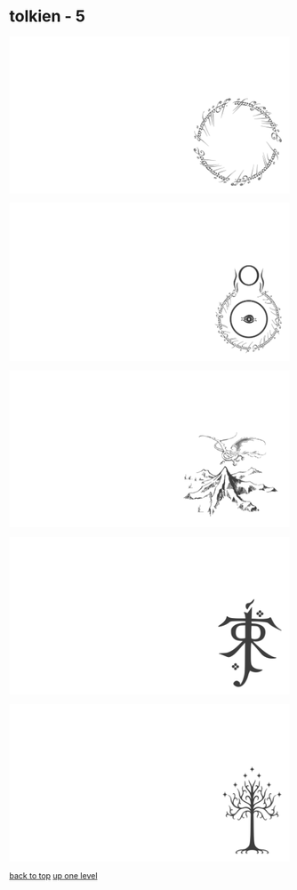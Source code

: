 # tolkien - 5
[![one_ring_inscription_ring_a_ling.png](https://raw.githubusercontent.com/buckmanc/wallpapers/main/terminal/grey%20on%20alpha/little/tolkien/one_ring_inscription_ring_a_ling.png "one_ring_inscription_ring_a_ling.png")](https://raw.githubusercontent.com/buckmanc/wallpapers/main/terminal/grey%20on%20alpha/little/tolkien/one_ring_inscription_ring_a_ling.png)

[![tolkien_eye_of_sauron.png](https://raw.githubusercontent.com/buckmanc/wallpapers/main/terminal/grey%20on%20alpha/little/tolkien/tolkien_eye_of_sauron.png "tolkien_eye_of_sauron.png")](https://raw.githubusercontent.com/buckmanc/wallpapers/main/terminal/grey%20on%20alpha/little/tolkien/tolkien_eye_of_sauron.png)

[![tolkien_lonely_mountain_map.png](https://raw.githubusercontent.com/buckmanc/wallpapers/main/terminal/grey%20on%20alpha/little/tolkien/tolkien_lonely_mountain_map.png "tolkien_lonely_mountain_map.png")](https://raw.githubusercontent.com/buckmanc/wallpapers/main/terminal/grey%20on%20alpha/little/tolkien/tolkien_lonely_mountain_map.png)

[![tolkien_monogram.png](https://raw.githubusercontent.com/buckmanc/wallpapers/main/terminal/grey%20on%20alpha/little/tolkien/tolkien_monogram.png "tolkien_monogram.png")](https://raw.githubusercontent.com/buckmanc/wallpapers/main/terminal/grey%20on%20alpha/little/tolkien/tolkien_monogram.png)

[![tolkien_white_tree_of_gondor.png](https://raw.githubusercontent.com/buckmanc/wallpapers/main/terminal/grey%20on%20alpha/little/tolkien/tolkien_white_tree_of_gondor.png "tolkien_white_tree_of_gondor.png")](https://raw.githubusercontent.com/buckmanc/wallpapers/main/terminal/grey%20on%20alpha/little/tolkien/tolkien_white_tree_of_gondor.png)



[back to top](#)
[up one level](/terminal/grey%20on%20alpha/little/README.MD)
